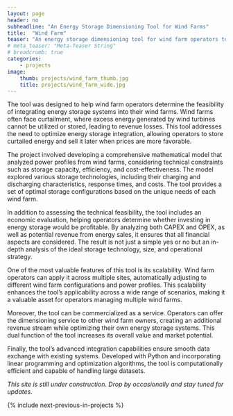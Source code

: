 ```yaml
---
layout: page
header: no
subheadline: "An Energy Storage Dimensioning Tool for Wind Farms"
title:  "Wind Farm"
teaser: "An energy storage dimensioning tool for wind farm operators to assess the viability of incorporating storage systems. It analyzes power profiles and optimizes storage parameters such as technology, size, and operational strategy. It empowers operators to make informed, profitable decisions with the option to commercialize the tool as a service for other wind farm operators."
# meta_teaser: "Meta-Teaser String"
# breadcrumb: true
categories:
    - projects
image:
    thumb: projects/wind_farm_thumb.jpg
    title: projects/wind_farm_wide.jpg
---
```


The tool was designed to help wind farm
operators determine the feasibility of integrating energy storage systems into
their wind farms. Wind farms often face curtailment, where excess energy
generated by wind turbines cannot be utilized or stored, leading to revenue
losses. This tool addresses the need to optimize energy storage integration,
allowing operators to store curtailed energy and sell it later when prices are
more favorable. 

The project involved developing a comprehensive mathematical model that analyzed
power profiles from wind farms, considering technical constraints such as
storage capacity, efficiency, and cost-effectiveness. The model explored various
storage technologies, including their charging and discharging characteristics,
response times, and costs. The tool provides a set of optimal storage
configurations based on the unique needs of each wind farm. 

In addition to assessing the technical feasibility, the tool includes an
economic evaluation, helping operators determine whether investing in energy
storage would be profitable. By analyzing both CAPEX and OPEX, as well as
potential revenue from energy sales, it ensures that all financial aspects are
considered. The result is not just a simple yes or no but an in-depth analysis
of the ideal storage technology, size, and operational strategy. 

One of the most valuable features of this tool is its scalability. Wind farm
operators can apply it across multiple sites, automatically adjusting to
different wind farm configurations and power profiles. This scalability enhances
the tool’s applicability across a wide range of scenarios, making it a valuable
asset for operators managing multiple wind farms. 

Moreover, the tool can be commercialized as a service. Operators can offer the
dimensioning service to other wind farm owners, creating an additional revenue
stream while optimizing their own energy storage systems. This dual function of
the tool increases its overall value and market potential. 

Finally, the tool’s advanced integration capabilities ensure smooth data
exchange with existing systems. Developed with Python and incorporating linear
programming and optimization algorithms, the tool is computationally efficient
and capable of handling large datasets. 

_This site is still under construction. Drop by occasionally and stay tuned for
updates._

{% include next-previous-in-projects %}